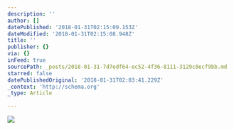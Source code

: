 ```yaml
---
description: ''
author: []
datePublished: '2018-01-31T02:15:09.153Z'
dateModified: '2018-01-31T02:15:08.948Z'
title: ''
publisher: {}
via: {}
inFeed: true
sourcePath: _posts/2018-01-31-7d7edf64-ec52-4f36-8111-3129c0ecf9bb.md
starred: false
datePublishedOriginal: '2018-01-31T02:03:41.229Z'
_context: 'http://schema.org'
_type: Article

---
```

![](https://the-grid-user-content.s3-us-west-2.amazonaws.com/2b58f18a-cbb9-42a1-86bf-e4c350331863.jpg)
